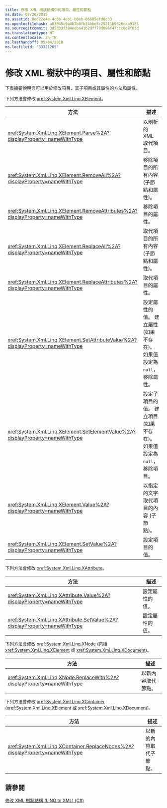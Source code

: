 ```yaml
---
title: 修改 XML 樹狀結構中的項目、屬性和節點
ms.date: 07/20/2015
ms.assetid: 0ed22e4e-4c6b-4eb1-b0eb-06685efd8c33
ms.openlocfilehash: a03045c9a4b7b0fb24bbe5c25211b9626cab9185
ms.sourcegitcommit: 3d5d33f384eeba41b2dff79d096f47ccc8d8f03d
ms.translationtype: HT
ms.contentlocale: zh-TW
ms.lasthandoff: 05/04/2018
ms.locfileid: "33321265"
---
```

# <a name="modifying-elements-attributes-and-nodes-in-an-xml-tree"></a>修改 XML 樹狀中的項目、屬性和節點
下表摘要說明您可以用於修改項目、其子項目或其屬性的方法和屬性。  
  
 下列方法會修改 <xref:System.Xml.Linq.XElement>。  
  
|方法|描述|  
|------------|-----------------|  
|<xref:System.Xml.Linq.XElement.Parse%2A?displayProperty=nameWithType>|以剖析的 XML 取代項目。|  
|<xref:System.Xml.Linq.XElement.RemoveAll%2A?displayProperty=nameWithType>|移除項目的所有內容 (子節點和屬性)。|  
|<xref:System.Xml.Linq.XElement.RemoveAttributes%2A?displayProperty=nameWithType>|移除項目的屬性。|  
|<xref:System.Xml.Linq.XElement.ReplaceAll%2A?displayProperty=nameWithType>|取代項目的所有內容 (子節點和屬性)。|  
|<xref:System.Xml.Linq.XElement.ReplaceAttributes%2A?displayProperty=nameWithType>|取代項目的屬性。|  
|<xref:System.Xml.Linq.XElement.SetAttributeValue%2A?displayProperty=nameWithType>|設定屬性的值。 建立屬性 (如果不存在)。 如果值設定為 `null`，移除屬性。|  
|<xref:System.Xml.Linq.XElement.SetElementValue%2A?displayProperty=nameWithType>|設定子項目的值。 建立項目 (如果不存在)。 如果值設定為 `null`，移除項目。|  
|<xref:System.Xml.Linq.XElement.Value%2A?displayProperty=nameWithType>|以指定的文字取代項目的內容 (子節點)。|  
|<xref:System.Xml.Linq.XElement.SetValue%2A?displayProperty=nameWithType>|設定項目的值。|  
  
 下列方法會修改 <xref:System.Xml.Linq.XAttribute>。  
  
|方法|描述|  
|------------|-----------------|  
|<xref:System.Xml.Linq.XAttribute.Value%2A?displayProperty=nameWithType>|設定屬性的值。|  
|<xref:System.Xml.Linq.XAttribute.SetValue%2A?displayProperty=nameWithType>|設定屬性的值。|  
  
 下列方法會修改 <xref:System.Xml.Linq.XNode> (包括 <xref:System.Xml.Linq.XElement> 或 <xref:System.Xml.Linq.XDocument>)。  
  
|方法|描述|  
|------------|-----------------|  
|<xref:System.Xml.Linq.XNode.ReplaceWith%2A?displayProperty=nameWithType>|以新內容取代節點。|  
  
 下列方法會修改 <xref:System.Xml.Linq.XContainer> (<xref:System.Xml.Linq.XElement> 或 <xref:System.Xml.Linq.XDocument>)。  
  
|方法|描述|  
|------------|-----------------|  
|<xref:System.Xml.Linq.XContainer.ReplaceNodes%2A?displayProperty=nameWithType>|以新的內容取代子節點。|  
  
## <a name="see-also"></a>請參閱  
 [修改 XML 樹狀結構 (LINQ to XML) (C#)](../../../../csharp/programming-guide/concepts/linq/modifying-xml-trees-linq-to-xml.md)
